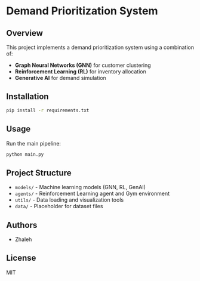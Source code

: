 # Demand Prioritization System

## Overview
This project implements a demand prioritization system using a combination of:
- **Graph Neural Networks (GNN)** for customer clustering
- **Reinforcement Learning (RL)** for inventory allocation
- **Generative AI** for demand simulation

## Installation
```sh
pip install -r requirements.txt
```

## Usage
Run the main pipeline:
```sh
python main.py
```

## Project Structure
- `models/` - Machine learning models (GNN, RL, GenAI)
- `agents/` - Reinforcement Learning agent and Gym environment
- `utils/` - Data loading and visualization tools
- `data/` - Placeholder for dataset files

## Authors
- Zhaleh

## License
MIT